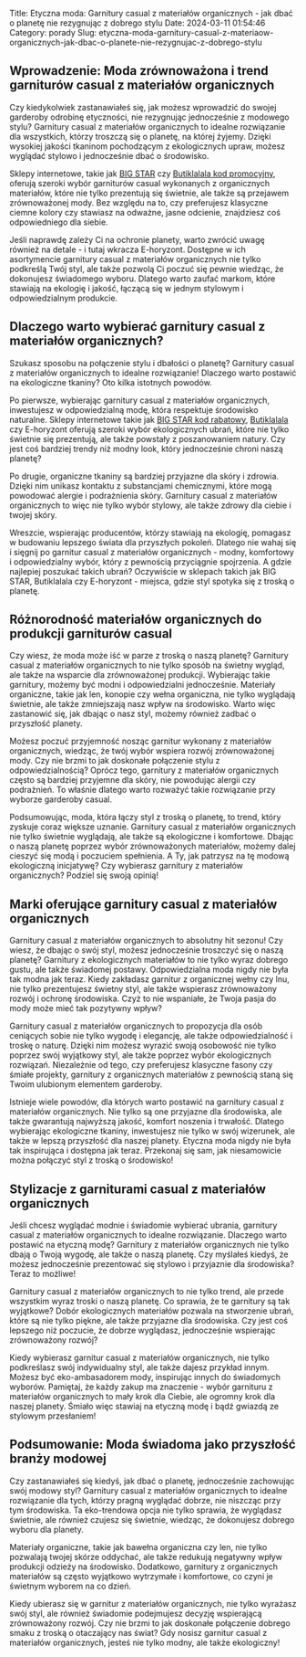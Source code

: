Title: Etyczna moda: Garnitury casual z materiałów organicznych - jak dbać o planetę nie rezygnując z dobrego stylu
Date: 2024-03-11 01:54:46
Category: porady
Slug: etyczna-moda-garnitury-casual-z-materiaow-organicznych-jak-dbac-o-planete-nie-rezygnujac-z-dobrego-stylu

## Wprowadzenie: Moda zrównoważona i trend garniturów casual z materiałów organicznych

Czy kiedykolwiek zastanawiałeś się, jak możesz wprowadzić do swojej garderoby odrobinę etyczności, nie rezygnując jednocześnie z modowego stylu? Garnitury casual z materiałów organicznych to idealne rozwiązanie dla wszystkich, którzy troszczą się o planetę, na której żyjemy. Dzięki wysokiej jakości tkaninom pochodzącym z ekologicznych upraw, możesz wyglądać stylowo i jednocześnie dbać o środowisko.

Sklepy internetowe, takie jak [BIG STAR](https://bibliotheek-amstelveen.nl/trendy-w-nadrukach-na-koszulkach-co-wybiera-modsze-pokolenie) czy [Butiklalala kod promocyjny](https://design-onweb.nl/najnowsze-trendy-w-koszulach-wiosennych-jak-dopasowac-styl-do-aktualnych-mod-na-wiosne), oferują szeroki wybór garniturów casual wykonanych z organicznych materiałów, które nie tylko prezentują się świetnie, ale także są przejawem zrównoważonej mody. Bez względu na to, czy preferujesz klasyczne ciemne kolory czy stawiasz na odważne, jasne odcienie, znajdziesz coś odpowiedniego dla siebie.

Jeśli naprawdę zależy Ci na ochronie planety, warto zwrócić uwagę również na detale - i tutaj wkracza E-horyzont. Dostępne w ich asortymencie garnitury casual z materiałów organicznych nie tylko podkreślą Twój styl, ale także pozwolą Ci poczuć się pewnie wiedząc, że dokonujesz świadomego wyboru. Dlatego warto zaufać markom, które stawiają na ekologię i jakość, łączącą się w jednym stylowym i odpowiedzialnym produkcie.


## Dlaczego warto wybierać garnitury casual z materiałów organicznych?

Szukasz sposobu na połączenie stylu i dbałości o planetę? Garnitury casual z materiałów organicznych to idealne rozwiązanie! Dlaczego warto postawić na ekologiczne tkaniny? Oto kilka istotnych powodów. 

Po pierwsze, wybierając garnitury casual z materiałów organicznych, inwestujesz w odpowiedzialną modę, która respektuje środowisko naturalne. Sklepy internetowe takie jak [BIG STAR kod rabatowy](https://ateliergr.nl/sukienka-wiosenna-z-haftem-klasyka-w-nowoczesnym-wydaniu), [Butiklalala](https://d2cad.nl/bluzki-z-falbanami-jakie-modele-sa-najczesciej-wybierane-w-sezonie-letnim) czy E-horyzont oferują szeroki wybór ekologicznych ubrań, które nie tylko świetnie się prezentują, ale także powstały z poszanowaniem natury. Czy jest coś bardziej trendy niż modny look, który jednocześnie chroni naszą planetę?

Po drugie, organiczne tkaniny są bardziej przyjazne dla skóry i zdrowia. Dzięki nim unikasz kontaktu z substancjami chemicznymi, które mogą powodować alergie i podrażnienia skóry. Garnitury casual z materiałów organicznych to więc nie tylko wybór stylowy, ale także zdrowy dla ciebie i twojej skóry.

Wreszcie, wspierając producentów, którzy stawiają na ekologię, pomagasz w budowaniu lepszego świata dla przyszłych pokoleń. Dlatego nie wahaj się i sięgnij po garnitur casual z materiałów organicznych - modny, komfortowy i odpowiedzialny wybór, który z pewnością przyciągnie spojrzenia. A gdzie najlepiej poszukać takich ubrań? Oczywiście w sklepach takich jak BIG STAR, Butiklalala czy E-horyzont - miejsca, gdzie styl spotyka się z troską o planetę.


## Różnorodność materiałów organicznych do produkcji garniturów casual

Czy wiesz, że moda może iść w parze z troską o naszą planetę? Garnitury casual z materiałów organicznych to nie tylko sposób na świetny wygląd, ale także na wsparcie dla zrównoważonej produkcji. Wybierając takie garnitury, możemy być modni i odpowiedzialni jednocześnie. Materiały organiczne, takie jak len, konopie czy wełna organiczna, nie tylko wyglądają świetnie, ale także zmniejszają nasz wpływ na środowisko. Warto więc zastanowić się, jak dbając o nasz styl, możemy również zadbać o przyszłość planety.

Możesz poczuć przyjemność nosząc garnitur wykonany z materiałów organicznych, wiedząc, że twój wybór wspiera rozwój zrównoważonej mody. Czy nie brzmi to jak doskonałe połączenie stylu z odpowiedzialnością? Oprócz tego, garnitury z materiałów organicznych często są bardziej przyjemne dla skóry, nie powodując alergii czy podrażnień. To właśnie dlatego warto rozważyć takie rozwiązanie przy wyborze garderoby casual.

Podsumowując, moda, która łączy styl z troską o planetę, to trend, który zyskuje coraz większe uznanie. Garnitury casual z materiałów organicznych nie tylko świetnie wyglądają, ale także są ekologiczne i komfortowe. Dbając o naszą planetę poprzez wybór zrównoważonych materiałów, możemy dalej cieszyć się modą i poczuciem spełnienia. A Ty, jak patrzysz na tę modową ekologiczną inicjatywę? Czy wybierasz garnitury z materiałów organicznych? Podziel się swoją opinią!


## Marki oferujące garnitury casual z materiałów organicznych

Garnitury casual z materiałów organicznych to absolutny hit sezonu! Czy wiesz, że dbając o swój styl, możesz jednocześnie troszczyć się o naszą planetę? Garnitury z ekologicznych materiałów to nie tylko wyraz dobrego gustu, ale także świadomej postawy. Odpowiedzialna moda nigdy nie była tak modna jak teraz. Kiedy zakładasz garnitur z organicznej wełny czy lnu, nie tylko prezentujesz świetny styl, ale także wspierasz zrównoważony rozwój i ochronę środowiska. Czyż to nie wspaniałe, że Twoja pasja do mody może mieć tak pozytywny wpływ?

Garnitury casual z materiałów organicznych to propozycja dla osób ceniących sobie nie tylko wygodę i elegancję, ale także odpowiedzialność i troskę o naturę. Dzięki nim możesz wyrazić swoją osobowość nie tylko poprzez swój wyjątkowy styl, ale także poprzez wybór ekologicznych rozwiązań. Niezależnie od tego, czy preferujesz klasyczne fasony czy śmiałe projekty, garnitury z organicznych materiałów z pewnością staną się Twoim ulubionym elementem garderoby.

Istnieje wiele powodów, dla których warto postawić na garnitury casual z materiałów organicznych. Nie tylko są one przyjazne dla środowiska, ale także gwarantują najwyższą jakość, komfort noszenia i trwałość. Dlatego wybierając ekologiczne tkaniny, inwestujesz nie tylko w swój wizerunek, ale także w lepszą przyszłość dla naszej planety. Etyczna moda nigdy nie była tak inspirująca i dostępna jak teraz. Przekonaj się sam, jak niesamowicie można połączyć styl z troską o środowisko!


## Stylizacje z garniturami casual z materiałów organicznych

Jeśli chcesz wyglądać modnie i świadomie wybierać ubrania, garnitury casual z materiałów organicznych to idealne rozwiązanie. Dlaczego warto postawić na etyczną modę? Garnitury z materiałów organicznych nie tylko dbają o Twoją wygodę, ale także o naszą planetę. Czy myślałeś kiedyś, że możesz jednocześnie prezentować się stylowo i przyjaznie dla środowiska? Teraz to możliwe!

Garnitury casual z materiałów organicznych to nie tylko trend, ale przede wszystkim wyraz troski o naszą planetę. Co sprawia, że te garnitury są tak wyjątkowe? Dobór ekologicznych materiałów pozwala na stworzenie ubrań, które są nie tylko piękne, ale także przyjazne dla środowiska. Czy jest coś lepszego niż poczucie, że dobrze wyglądasz, jednocześnie wspierając zrównoważony rozwój?

Kiedy wybierasz garnitur casual z materiałów organicznych, nie tylko podkreślasz swój indywidualny styl, ale także dajesz przykład innym. Możesz być eko-ambasadorem mody, inspirując innych do świadomych wyborów. Pamiętaj, że każdy zakup ma znaczenie - wybór garnituru z materiałów organicznych to mały krok dla Ciebie, ale ogromny krok dla naszej planety. Śmiało więc stawiaj na etyczną modę i bądź gwiazdą ze stylowym przesłaniem!


## Podsumowanie: Moda świadoma jako przyszłość branży modowej

Czy zastanawiałeś się kiedyś, jak dbać o planetę, jednocześnie zachowując swój modowy styl? Garnitury casual z materiałów organicznych to idealne rozwiązanie dla tych, którzy pragną wyglądać dobrze, nie niszcząc przy tym środowiska. Ta eko-trendowa opcja nie tylko sprawia, że wyglądasz świetnie, ale również czujesz się świetnie, wiedząc, że dokonujesz dobrego wyboru dla planety.

Materiały organiczne, takie jak bawełna organiczna czy len, nie tylko pozwalają twojej skórze oddychać, ale także redukują negatywny wpływ produkcji odzieży na środowisko. Dodatkowo, garnitury z organicznych materiałów są często wyjątkowo wytrzymałe i komfortowe, co czyni je świetnym wyborem na co dzień.

Kiedy ubierasz się w garnitur z materiałów organicznych, nie tylko wyrażasz swój styl, ale również świadomie podejmujesz decyzję wspierającą zrównoważony rozwój. Czy nie brzmi to jak doskonałe połączenie dobrego smaku z troską o otaczający nas świat? Gdy nosisz garnitur casual z materiałów organicznych, jesteś nie tylko modny, ale także ekologiczny!
